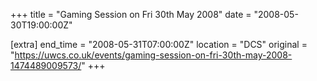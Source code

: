 +++
title = "Gaming Session on Fri 30th May 2008"
date = "2008-05-30T19:00:00Z"

[extra]
end_time = "2008-05-31T07:00:00Z"
location = "DCS"
original = "https://uwcs.co.uk/events/gaming-session-on-fri-30th-may-2008-1474489009573/"
+++



